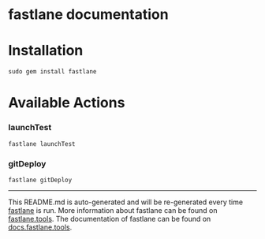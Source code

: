 fastlane documentation
================
# Installation
```
sudo gem install fastlane
```
# Available Actions
### launchTest
```
fastlane launchTest
```

### gitDeploy
```
fastlane gitDeploy
```


----

This README.md is auto-generated and will be re-generated every time [fastlane](https://fastlane.tools) is run.
More information about fastlane can be found on [fastlane.tools](https://fastlane.tools).
The documentation of fastlane can be found on [docs.fastlane.tools](https://docs.fastlane.tools).
